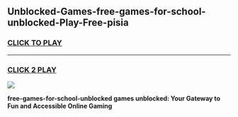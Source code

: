 
## Unblocked-Games-free-games-for-school-unblocked-Play-Free-pisia
<h3>
<a href="https://premium76.site?title=free-games-for-school-unblocked&ref=10A">CLICK TO PLAY</a></h3>
<hr>

<h3>
<a href="https://premium76.site?title=free-games-for-school-unblocked&ref=10A">CLICK 2 PLAY</a>
  
</h3>

<a href="https://premium76.site?title=free-games-for-school-unblocked&ref=10A"><img src="https://clearcache.store/games.png"></a>


**free-games-for-school-unblocked games unblocked: Your Gateway to Fun and Accessible Online Gaming**
